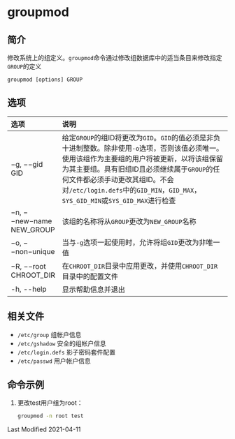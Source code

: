 # groupmod

## 简介

修改系统上的组定义。`groupmod`命令通过修改组数据库中的适当条目来修改指定`GROUP`的定义
```
groupmod [options] GROUP
```

## 选项

<style>
table th:first-of-type {
    width: 20%;
}
</style>

选项 | 说明
:- | :-
−g, −−gid GID            | 给定`GROUP`的组ID将更改为`GID`。`GID`的值必须是非负十进制整数。除非使用`-o`选项，否则该值必须唯一。使用该组作为主要组的用户将被更新，以将该组保留为其主要组。具有旧组ID且必须继续属于`GROUP`的任何文件都必须手动更改其组ID。不会对`/etc/login.defs`中的`GID_MIN`，`GID_MAX`，`SYS_GID_MIN`或`SYS_GID_MAX`进行检查
−n, −−new−name NEW_GROUP | 该组的名称将从`GROUP`更改为`NEW_GROUP`名称
−o, −−non−unique         | 当与`-g`选项一起使用时，允许将组`GID`更改为非唯一值
−R, −−root CHROOT_DIR    | 在`CHROOT_DIR`目录中应用更改，并使用`CHROOT_DIR`目录中的配置文件
-h, --help               | 显示帮助信息并退出

## 相关文件

- `/etc/group` 组帐户信息
- `/etc/gshadow` 安全的组帐户信息
- `/etc/login.defs` 影子密码套件配置
- `/etc/passwd` 用户帐户信息

## 命令示例

1. 更改test用户组为root：
    ```bash
    groupmod -n root test
    ```

Last Modified 2021-04-11
